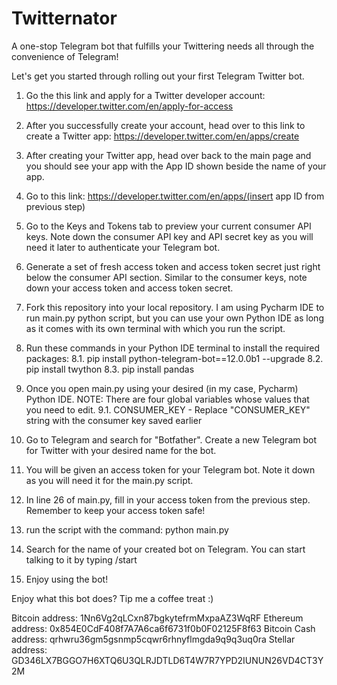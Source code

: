 # Twitternator
A one-stop Telegram bot that fulfills your Twittering needs all through the convenience of Telegram!

Let's get you started through rolling out your first Telegram Twitter bot.

1. Go the this link and apply for a Twitter developer account: https://developer.twitter.com/en/apply-for-access

2. After you successfully create your account, head over to this link to create a Twitter app: https://developer.twitter.com/en/apps/create

3. After creating your Twitter app, head over back to the main page and you should see your app with the App ID shown beside the name of your app.

4. Go to this link: https://developer.twitter.com/en/apps/(insert app ID from previous step)

5. Go to the Keys and Tokens tab to preview your current consumer API keys. Note down the consumer API key and API secret key as you will need
   it later to authenticate your Telegram bot.
   
6. Generate a set of fresh access token and access token secret just right below the consumer API section. Similar to the consumer keys, note
   down your access token and access token secret.
   
7. Fork this repository into your local repository. I am using Pycharm IDE to run main.py python script, but you can use your own Python IDE as long as it comes with its own terminal with which you run the script.

8. Run these commands in your Python IDE terminal to install the required packages: 
   8.1. pip install python-telegram-bot==12.0.0b1 --upgrade
   8.2. pip install twython
   8.3. pip install pandas

9. Once you open main.py using your desired (in my case, Pycharm) Python IDE. NOTE: There are four global variables whose values that you      need to edit.
   9.1. CONSUMER_KEY - Replace "CONSUMER_KEY" string with the consumer key saved earlier

10. Go to Telegram and search for "Botfather". Create a new Telegram bot for Twitter with your desired name for the bot.

11. You will be given an access token for your Telegram bot. Note it down as you will need it for the main.py script.

12. In line 26 of main.py, fill in your access token from the previous step. Remember to keep your access token safe!

13. run the script with the command: python main.py

14. Search for the name of your created bot on Telegram. You can start talking to it by typing /start

15. Enjoy using the bot!

Enjoy what this bot does? Tip me a coffee treat :)

Bitcoin address: 1Nn6Vg2qLCxn87bgkytefrmMxpaAZ3WqRF
Ethereum address: 0x854E0CdF408f7A7A6ca6f6731f0b0F02125F8f63
Bitcoin Cash address: qrhwru36gm5gsnmp5cqwr6rhnyflmgda9q9q3uq0ra
Stellar address: GD346LX7BGGO7H6XTQ6U3QLRJDTLD6T4W7R7YPD2IUNUN26VD4CT3Y2M

